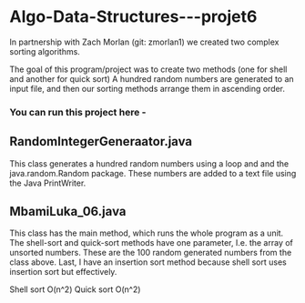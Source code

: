 # Algo-Data-Structures---projet6
In partnership with Zach Morlan (git: zmorlan1) we created two complex sorting algorithms.

The goal of this program/project was to create two methods (one for shell and another for quick sort)
A hundred random numbers are generated to an input file, and then our sorting methods arrange them in
ascending order.

### You can run this project here -

## RandomIntegerGeneraator.java
This class generates a hundred random numbers using a loop and
and the java.random.Random package. These numbers are added to a text file
using the Java PrintWriter.

## MbamiLuka_06.java
This class has the main method, which runs the whole program as a unit.
The shell-sort and quick-sort methods have one parameter, I.e. the array of unsorted numbers.
These are the 100 random generated numbers from the class above.
Last, I have an insertion sort method because shell sort uses insertion sort but effectively.

Shell sort O(n^2)
Quick sort O(n^2)

